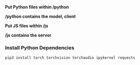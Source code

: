 **Put Python files within /python**

**/python contains the model, client**

**Put JS files within /js**

**/js contains the server**


### Install Python Dependencies
`pip3 install torch torchvision torchaudio ipykernel requests`
